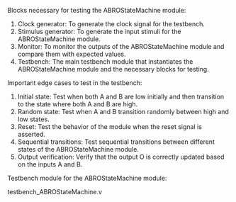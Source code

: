 Blocks necessary for testing the ABROStateMachine module:
1. Clock generator: To generate the clock signal for the testbench.
2. Stimulus generator: To generate the input stimuli for the ABROStateMachine module.
3. Monitor: To monitor the outputs of the ABROStateMachine module and compare them with expected values.
4. Testbench: The main testbench module that instantiates the ABROStateMachine module and the necessary blocks for testing.

Important edge cases to test in the testbench:
1. Initial state: Test when both A and B are low initially and then transition to the state where both A and B are high.
2. Random state: Test when A and B transition randomly between high and low states.
3. Reset: Test the behavior of the module when the reset signal is asserted.
4. Sequential transitions: Test sequential transitions between different states of the ABROStateMachine module.
5. Output verification: Verify that the output O is correctly updated based on the inputs A and B.

Testbench module for the ABROStateMachine module:

testbench_ABROStateMachine.v

